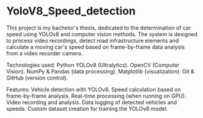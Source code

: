 # YoloV8_Speed_detection
This project is my bachelor's thesis, dedicated to the determination of car speed using YOLOv8 and computer vision methods. The system is designed to process video recordings, detect road infrastructure elements and calculate a moving car's speed based on frame-by-frame data analysis from a video recorder camera.

Technologies used:
Python
YOLOv8 (Ultralytics).
OpenCV (Computer Vision).
NumPy & Pandas (data processing).
Matplotlib (visualization).
Git & GitHub (version control).

Features:
Vehicle detection with YOLOv8.
Speed calculation based on frame-by-frame analysis.
Real-time processing (when running on GPU).
Video recording and analysis.
Data logging of detected vehicles and speeds.
Custom dataset creation for training the YOLOv8 model.
